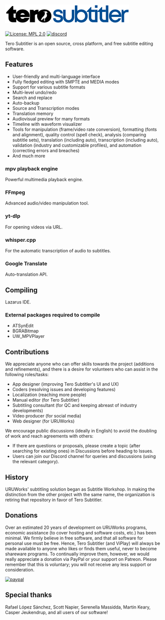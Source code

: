 # ![TeroSubtitler](share/terosubtitler_logo.png)
[![License: MPL 2.0](https://img.shields.io/badge/License-MPL_2.0-brightgreen.svg)](https://opensource.org/licenses/MPL-2.0)
[![discord](https://img.shields.io/badge/Discord-blue)](https://discord.gg/EqzXEa8pHK)

Tero Subtitler is an open source, cross platform, and free subtitle editing software.

## Features

- User-friendly and multi-language interface
- Fully fledged editing with SMPTE and MEDIA modes
- Support for various subtitle formats
- Multi-level undo/redo
- Search and replace
- Auto-backup
- Source and Transcription modes
- Translation memory
- Audiovisual preview for many formats
- Timeline with waveform visualizer
- Tools for manipulation (frame/video rate conversion), formatting (fonts and alignment), quality control (spell check), analysis (comparing subtitle sets), translation (including auto), transcription (including auto), validation (industry and customizable profiles), and automation (correcting errors and breaches)
- And much more

### mpv playback engine

Powerful multimedia playback engine.

### FFmpeg

Advanced audio/video manipulation tool.

### yt-dlp

For opening videos via URL.

### whisper.cpp

For the automatic transcription of audio to subtitles.

### Google Translate

Auto-translation API.

## Compiling

Lazarus IDE.

### External packages required to compile

- ATSynEdit
- BGRABitmap
- UW_MPVPlayer

## Contributions

We appreciate anyone who can offer skills towards the project (additions and refinements), and there is a desire for volunteers who can assist in the following roles/tasks:
- App designer (improving Tero Subtitler's UI and UX)
- Coders (resolving issues and developing features)
- Localization (reaching more people)
- Manual editor (for Tero Subtitler)
- Subtitling consultant (for QC and keeping abreast of industry developments)
- Video producer (for social media)
- Web designer (for URUWorks)

We encourage public discussions (ideally in English) to avoid the doubling of work and reach agreements with others:
- If there are questions or proposals, please create a topic (after searching for existing ones) in Discussions before heading to Issues.
- Users can join our Discord channel for queries and discussions (using the relevant category).

## History

URUWorks' subtitling solution began as Subtitle Workshop. In making the distinction from the other project with the same name, the organization is retiring that repository in favor of Tero Subtitler.

## Donations

Over an estimated 20 years of development on URUWorks programs, economic assistance (to cover hosting and software costs, etc.) has been minimal. We firmly believe in free software, and that all software for personal use must be free. Hence, Tero Subtitler (and ViPlay) will always be made available to anyone who likes or finds them useful, never to become shareware programs. To continually improve them, however, we would really appreciate a donation via PayPal or your support on Patreon. Please remember that this is voluntary; you will not receive any less support or consideration.
 
[![paypal](https://www.paypalobjects.com/en_US/i/btn/btn_donateCC_LG.gif)](https://www.paypal.com/cgi-bin/webscr?cmd=_donations&business=uruworks@gmail.com&lc=US&item_name=Donate+to+URUWorks+Tero+Subtitler&no_note=0&cn=&curency_code=USD&bn=PP-DonationsBF:btn_donateCC_LG.gif:NonHosted)

## Special thanks 

Rafael López Sánchez,
Scott Napier,
Serenella Massidda,
Martin Keary,
Casper Jeukendrup,
and all users of our software!
